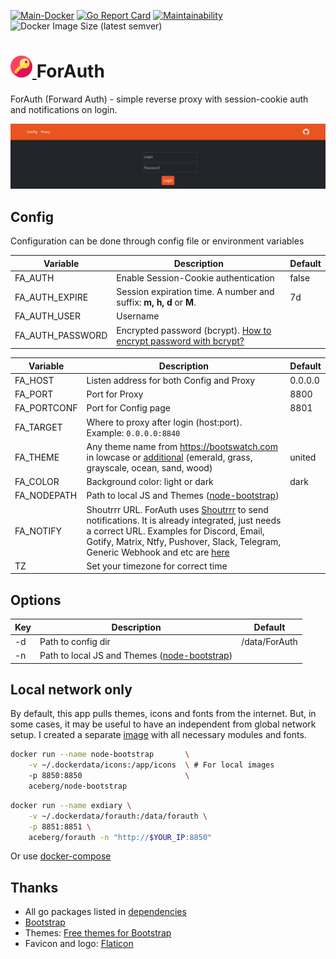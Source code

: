[![Main-Docker](https://github.com/aceberg/forauth/actions/workflows/main-docker.yml/badge.svg)](https://github.com/aceberg/forauth/actions/workflows/main-docker.yml)
[![Go Report Card](https://goreportcard.com/badge/github.com/aceberg/forauth)](https://goreportcard.com/report/github.com/aceberg/forauth)
[![Maintainability](https://api.codeclimate.com/v1/badges/e8f67994120fc7936aeb/maintainability)](https://codeclimate.com/github/aceberg/forauth/maintainability)
![Docker Image Size (latest semver)](https://img.shields.io/docker/image-size/aceberg/forauth)

<h1><a href="https://github.com/aceberg/forauth">
    <img src="https://raw.githubusercontent.com/aceberg/forauth/main/assets/logo.png" width="35" />
</a>ForAuth</h1>

ForAuth (Forward Auth) - simple reverse proxy with session-cookie auth and notifications on login.

![Screenshot](https://raw.githubusercontent.com/aceberg/forauth/main/assets/Screenshot.png)


## Config


Configuration can be done through config file or environment variables

| Variable  | Description | Default |
| --------  | ----------- | ------- |
| FA_AUTH | Enable Session-Cookie authentication | false |
| FA_AUTH_EXPIRE | Session expiration time. A number and suffix: **m, h, d** or **M**. | 7d |
| FA_AUTH_USER | Username |  |
| FA_AUTH_PASSWORD | Encrypted password (bcrypt). [How to encrypt password with bcrypt?](docs/BCRYPT.md) |  |

| Variable  | Description | Default |
| --------  | ----------- | ------- |
| FA_HOST | Listen address for both Config and Proxy | 0.0.0.0 |
| FA_PORT   | Port for Proxy | 8800 |
| FA_PORTCONF   | Port for Config page | 8801 |
| FA_TARGET   | Where to proxy after login (host:port). Example: `0.0.0.0:8840` |  |
| FA_THEME | Any theme name from https://bootswatch.com in lowcase or [additional](https://github.com/aceberg/aceberg-bootswatch-fork) (emerald, grass, grayscale, ocean, sand, wood)| united |
| FA_COLOR | Background color: light or dark | dark |
| FA_NODEPATH   | Path to local JS and Themes ([node-bootstrap](https://github.com/aceberg/my-dockerfiles/tree/main/node-bootstrap)) |  |
| FA_NOTIFY   | Shoutrrr URL. ForAuth uses [Shoutrrr](https://github.com/containrrr/shoutrrr) to send notifications. It is already integrated, just needs a correct URL. Examples for Discord, Email, Gotify, Matrix, Ntfy, Pushover, Slack, Telegram, Generic Webhook and etc are [here](https://containrrr.dev/shoutrrr/v0.8/services/gotify/) |  |
| TZ | Set your timezone for correct time |  |

## Options

| Key  | Description | Default | 
| --------  | ----------- | ------- | 
| -d | Path to config dir | /data/ForAuth | 
| -n | Path to local JS and Themes ([node-bootstrap](https://github.com/aceberg/my-dockerfiles/tree/main/node-bootstrap)) |  | 

## Local network only
By default, this app pulls themes, icons and fonts from the internet. But, in some cases, it may be useful to have an independent from global network setup. I created a separate [image](https://github.com/aceberg/my-dockerfiles/tree/main/node-bootstrap) with all necessary modules and fonts.    
```sh
docker run --name node-bootstrap       \
    -v ~/.dockerdata/icons:/app/icons  \ # For local images
    -p 8850:8850                       \
    aceberg/node-bootstrap
```
```sh
docker run --name exdiary \
    -v ~/.dockerdata/forauth:/data/forauth \
    -p 8851:8851 \
    aceberg/forauth -n "http://$YOUR_IP:8850"
```
Or use [docker-compose](docker-compose-local.yml)



## Thanks
- All go packages listed in [dependencies](https://github.com/aceberg/forauth/network/dependencies)
- [Bootstrap](https://getbootstrap.com/)
- Themes: [Free themes for Bootstrap](https://bootswatch.com)
- Favicon and logo: [Flaticon](https://www.flaticon.com/icons/)